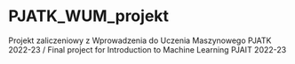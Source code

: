 # PJATK_WUM_projekt
Projekt zaliczeniowy z Wprowadzenia do Uczenia Maszynowego PJATK 2022-23 / Final project for Introduction to Machine Learning PJAIT 2022-23
